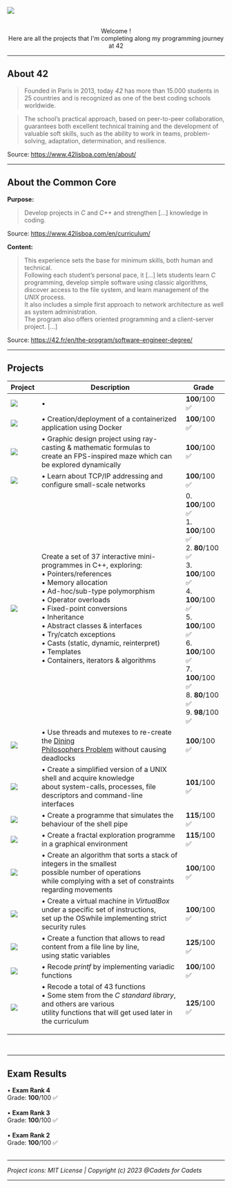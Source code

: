 <img src="https://i.postimg.cc/3JL1G0Jd/Common-core-1.png"></img><br><br>

<p align="center">Welcome !<br>
Here are all the projects that I'm completing along my programming journey at 42</p>

___________________

## About 42
>Founded in Paris in 2013, today <i>42</i> has more than 15.000 students in 25 countries and is recognized as one of the best coding schools worldwide.

>The school’s practical approach, based on peer-to-peer collaboration, guarantees both excellent technical training and the development of valuable soft skills, such as the ability to work in teams, problem-solving, adaptation, determination, and resilience.

Source: https://www.42lisboa.com/en/about/
___________________
## About the Common Core
**Purpose:**
>Develop projects in <i>C</i> and <i>C++</i> and strengthen [...] knowledge in coding.

Source: https://www.42lisboa.com/en/curriculum/

**Content:**
>This experience sets the base for minimum skills, both human and technical. <br>
>Following each student’s personal pace, it [...] lets students learn <i>C</i> programming, develop simple software using classic algorithms, discover access to the file system, and learn management of the <i>UNIX</i> process. <br>
>It also includes a simple first approach to network architecture as well as system administration. <br>
>The program also offers oriented programming and a client-server project. [...] 

Source: https://42.fr/en/the-program/software-engineer-degree/

___________________
## Projects

| Project | Description | Grade |
| ------------- | ------------- | ------------- |
| <a href="https://github.com/CamilleJMBouvet/Common-Core-42-Lisboa/tree/master/ft_irc"><img src="https://raw.githubusercontent.com/ayogun/42-project-badges/refs/heads/main/badges/ft_irce.png"></img> | •  <br>  | **100**/100 ✅<br> |
| <a href="https://github.com/CamilleJMBouvet/Common-Core-42-Lisboa/tree/master/Inception"><img src="https://raw.githubusercontent.com/ayogun/42-project-badges/refs/heads/main/badges/inceptione.png"></img> | • Creation/deployment of a containerized application using Docker <br>  | **100**/100 ✅<br> |
| <A HREF="https://github.com/CamilleJMBouvet/Common-Core-42-Lisboa/tree/master/cub3d"><img src="https://raw.githubusercontent.com/ayogun/42-project-badges/main/badges/cub3de.png"></img> | • Graphic design project using ray-casting & mathematic formulas to <br>create an FPS-inspired maze which can be explored dynamically | **100**/100 ✅<br> |
| <img src="https://raw.githubusercontent.com/ayogun/42-project-badges/main/badges/netpracticee.png"></img> | • Learn about TCP/IP addressing and configure small-scale networks  | **100**/100 ✅<br> |
| <a href="https://github.com/CamilleJMBouvet/Common-Core-42-Lisboa/tree/master/C%2B%2B%20Modules"><img src="https://raw.githubusercontent.com/ayogun/42-project-badges/main/badges/cppm.png"></img> | Create a set of 37 interactive mini-programmes in C++, exploring: <br> • Pointers/references<br> • Memory allocation<br> • Ad-hoc/sub-type polymorphism<br> • Operator overloads<br> • Fixed-point conversions<br> • Inheritance<br> • Abstract classes & interfaces<br> • Try/catch exceptions<br> • Casts (static, dynamic, reinterpret)<br> • Templates<br> • Containers, iterators & algorithms<br> | 0. **100**/100 ✅<br>1. **100**/100 ✅<br>2. **80**/100 ✅<br>3. **100**/100 ✅<br>4. **100**/100 ✅<br>5. **100**/100 ✅<br>6. **100**/100 ✅<br>7. **100**/100 ✅<br>8. **80**/100 ✅<br>9. **98**/100 ✅<br> |
| <a href="https://github.com/CamilleJMBouvet/Common-Core-42-Lisboa/tree/master/philo"><img src="https://raw.githubusercontent.com/ayogun/42-project-badges/main/badges/philosopherse.png"></img> | • Use threads and mutexes to re-create the <a href= "https://en.wikipedia.org/wiki/Dining_philosophers_problem">Dining <br>Philosophers Problem</a> without causing deadlocks | **100**/100 ✅<br> | 
| <a href="https://github.com/CamilleJMBouvet/Common-Core-42-Lisboa/tree/master/minishell"><img src="https://raw.githubusercontent.com/byaliego/42-project-badges/main/badges/minishelle.png"></img> | • Create a simplified version of a UNIX shell and acquire knowledge <br>about system-calls, processes, file descriptors and command-line <br>interfaces  | **101**/100 ✅<br> |
| <a href="https://github.com/CamilleJMBouvet/Common-Core-42-Lisboa/tree/master/pipex"><img src="https://raw.githubusercontent.com/byaliego/42-project-badges/main/badges/pipexm.png"></img> | • Create a programme that simulates the behaviour of the shell pipe | **115**/100 ✅<br> |
| <a href="https://github.com/CamilleJMBouvet/Common-Core-42-Lisboa/tree/master/fract-ol"><img src="https://raw.githubusercontent.com/byaliego/42-project-badges/main/badges/fract-olm.png"></img> | • Create a fractal exploration programme in a graphical environment | **115**/100 ✅<br> |
| <a href="https://github.com/CamilleJMBouvet/Common-Core-42-Lisboa/tree/master/push_swap"><img src="https://raw.githubusercontent.com/byaliego/42-project-badges/main/badges/push_swape.png"></img> | • Create an algorithm that sorts a stack of integers in the smallest <br>possible number of operations<br>while complying with a set of constraints regarding movements | **100**/100 ✅<br> | 
| <img src="https://raw.githubusercontent.com/byaliego/42-project-badges/main/badges/born2beroote.png"></img> | • Create a virtual machine in <i>VirtualBox</i> under a specific set of instructions, <br>set up the OSwhile implementing strict security rules | **100**/100 ✅<br> |
| <a href="https://github.com/CamilleJMBouvet/Common-Core-42-Lisboa/tree/master/get_next_line"><img src="https://raw.githubusercontent.com/byaliego/42-project-badges/main/badges/get_next_linem.png"></img> | • Create a function that allows to read content from a file line by line, <br>using static variables | **125**/100 ✅<br> | 
| <a href="https://github.com/CamilleJMBouvet/Common-Core-42-Lisboa/tree/master/ft_printf"><img src="https://raw.githubusercontent.com/byaliego/42-project-badges/main/badges/ft_printfe.png"></img> | • Recode <i>printf</i> by implementing variadic functions | **100**/100 ✅<br> |
| <a href="https://github.com/CamilleJMBouvet/Common-Core-42-Lisboa/tree/master/Libft"><img src="https://raw.githubusercontent.com/byaliego/42-project-badges/main/badges/libftm.png"></img> | • Recode a total of 43 functions<br>• Some stem from the <i>C standard library</i>, and others are various <br>utility functions that will get used later in the curriculum</p> | **125**/100 ✅<br> | 




<br>

___________________
## Exam Results
• **Exam Rank 4**<br>
Grade: **100**/100 ✅<br>
<br>
• **Exam Rank 3**<br>
Grade: **100**/100 ✅<br>
<br>
• **Exam Rank 2**<br>
Grade: **100**/100 ✅<br><br>

___________________
<i>Project icons: MIT License | Copyright (c) 2023 @Cadets for Cadets</i>

___________________
